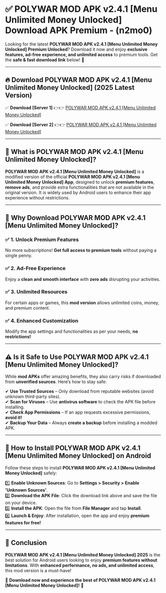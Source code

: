 
# ✅ POLYWAR MOD APK v2.4.1 [Menu Unlimited Money Unlocked] Download APK Premium -  (n2mo0) 

Looking for the latest **POLYWAR MOD APK v2.4.1 [Menu Unlimited Money Unlocked] Premium Unlocked**? Download it now and enjoy **exclusive features, ad-free experience, and unlimited access** to premium tools. Get the **safe & fast download link** below! 🚀

---

## 🔥 Download POLYWAR MOD APK v2.4.1 [Menu Unlimited Money Unlocked] (2025 Latest Version)

✅ **Download [Server 1]** 👉👉 [POLYWAR MOD APK v2.4.1 [Menu Unlimited Money Unlocked] ](https://apkcomod.com?title=POLYWAR_MOD_APK_v2.4.1_[Menu_Unlimited_Money_Unlocked])  

✅ **Download [Server 2]** 👉👉 [POLYWAR MOD APK v2.4.1 [Menu Unlimited Money Unlocked] ](https://apkcomod.com?title=POLYWAR_MOD_APK_v2.4.1_[Menu_Unlimited_Money_Unlocked])  


---

## 📌 What is POLYWAR MOD APK v2.4.1 [Menu Unlimited Money Unlocked]?

**POLYWAR MOD APK v2.4.1 [Menu Unlimited Money Unlocked]** is a modified version of the official **POLYWAR MOD APK v2.4.1 [Menu Unlimited Money Unlocked] App**, designed to unlock **premium features**, **remove ads**, and provide extra functionalities that are not available in the original version. It is widely used by Android users to enhance their app experience without restrictions.

---

## 🌟 Why Download POLYWAR MOD APK v2.4.1 [Menu Unlimited Money Unlocked]?

### ✅ 1. Unlock Premium Features
No more subscriptions! **Get full access to premium tools** without paying a single penny.

### ✅ 2. Ad-Free Experience
Enjoy a **clean and smooth interface** with **zero ads** disrupting your activities.

### ✅ 3. Unlimited Resources
For certain apps or games, this **mod version** allows unlimited coins, money, and premium content.

### ✅ 4. Enhanced Customization
Modify the app settings and functionalities as per your needs, **no restrictions!**

---

## ⚠️ Is it Safe to Use POLYWAR MOD APK v2.4.1 [Menu Unlimited Money Unlocked]?

While **mod APKs** offer amazing benefits, they also carry risks if downloaded from **unverified sources**. Here’s how to stay safe:

✔ **Use Trusted Sources** – Only download from reputable websites (avoid unknown third-party sites).  
✔ **Scan for Viruses** – Use **antivirus software** to check the APK file before installing.  
✔ **Check App Permissions** – If an app requests excessive permissions, **avoid it!**  
✔ **Backup Your Data** – Always **create a backup** before installing a modded APK.

---

## 📲 How to Install POLYWAR MOD APK v2.4.1 [Menu Unlimited Money Unlocked] on Android

Follow these steps to install **POLYWAR MOD APK v2.4.1 [Menu Unlimited Money Unlocked]** safely:

1️⃣ **Enable Unknown Sources**: Go to **Settings > Security > Enable 'Unknown Sources'**.  
2️⃣ **Download the APK File**: Click the download link above and save the file on your device.  
3️⃣ **Install the APK**: Open the file from **File Manager** and tap **Install**.  
4️⃣ **Launch & Enjoy**: After installation, open the app and enjoy **premium features for free!**

---

## 🚀 Conclusion

**POLYWAR MOD APK v2.4.1 [Menu Unlimited Money Unlocked] 2025** is the best solution for Android users looking to enjoy **premium features without limitations**. With **enhanced performance, no ads, and unlimited access**, this mod version is a must-have!

🔻 **Download now and experience the best of POLYWAR MOD APK v2.4.1 [Menu Unlimited Money Unlocked]!** 🔻

